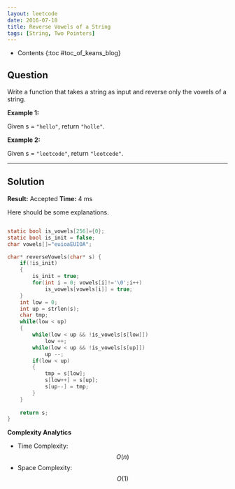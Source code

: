 ```yaml
---
layout: leetcode
date: 2016-07-18
title: Reverse Vowels of a String
tags: [String, Two Pointers]
---
```


* Contents
{:toc #toc_of_keans_blog}

## Question

Write a function that takes a string as input and reverse only the vowels of a string.

**Example 1:**

Given s = `"hello"`, return `"holle"`.

**Example 2:**

Given s = `"leetcode"`, return `"leotcede"`.



***

## Solution

**Result:** Accepted **Time:**  4 ms

Here should be some explanations.

```c

static bool is_vowels[256]={0};
static bool is_init = false;
char vowels[]="euioaEUIOA";

char* reverseVowels(char* s) {
    if(!is_init)
    {
        is_init = true;
        for(int i = 0; vowels[i]!='\0';i++)
            is_vowels[vowels[i]] = true;
    }
    int low = 0;
    int up = strlen(s);
    char tmp;
    while(low < up)
    {
        while(low < up && !is_vowels[s[low]])
            low ++;
        while(low < up && !is_vowels[s[up]])
            up --;
        if(low < up)
        {
            tmp = s[low];
            s[low++] = s[up];
            s[up--] = tmp;
        }
    }
    
    return s;
}
```

**Complexity Analytics**

- Time Complexity: $$O(n)$$
- Space Complexity: $$O(1)$$
